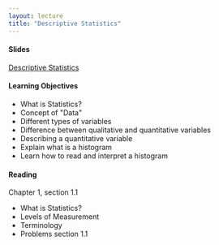 ```yaml
---
layout: lecture
title: "Descriptive Statistics"
---
```


<h4>
	<span class="fa fa-picture-o fa-lg main-list-item-icon"></span>
	Slides
</h4>

<a href="https://docs.google.com/presentation/d/1heCjLPzYlMzdPGlQKHiGaNFrSRRFmEBVladO9ZNssFI/pub?start=false&loop=false&delayms=3000" target="_blank">Descriptive Statistics</a>


<h4>
	<span class="fa fa-graduation-cap fa-lg main-list-item-icon"></span>
	Learning Objectives
</h4>

- What is Statistics?
- Concept of "Data"
- Different types of variables
- Difference between qualitative and quantitative variables
- Describing a quantitative variable
- Explain what is a histogram
- Learn how to read and interpret a histogram


<h4>
	<span class="fa fa-book fa-lg main-list-item-icon"></span>
	Reading
</h4>

Chapter 1, section 1.1

- What is Statistics?
- Levels of Measurement
- Terminology
- Problems section 1.1
